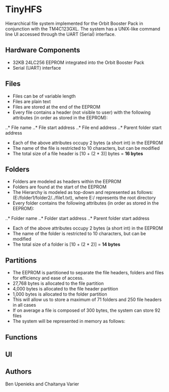 # TinyHFS
Hierarchical file system implemented for the Orbit Booster Pack in conjunction with the TM4C123GXL. The system has a UNIX-like command line UI accessed through the UART (Serial) interface. 

## Hardware Components

* 32KB 24LC256 EEPROM integrated into the Orbit Booster Pack
* Serial (UART) interface

## Files

* Files can be of variable length
* Files are plain text
* Files are stored at the end of the EEPROM
* Every file contains a header (not visible to user) with the following attributes (in order as stored in the EEPROM):

..* File name
..* File start address
..* File end address
..* Parent folder start address

* Each of the above attributes occupy 2 bytes (a short int) in the EEPROM
* The name of the file is restricted to 10 characters, but can be modified
* The total size of a file header is [10 + (2 * 3)] bytes = <b>16 bytes</b>

## Folders

* Folders are modeled as headers within the EEPROM
* Folders are found at the start of the EEPROM
* The Hierarchy is modeled as top-down and represented as follows: (E:/folder1/folder2/../file1.txt), where E:/ represents the root directory
* Every folder contains the following attributes (in order as stored in the EEPROM):

..* Folder name
..* Folder start address
..* Parent folder start address

* Each of the above attributes occupy 2 bytes (a short int) in the EEPROM
* The name of the folder is restricted to 10 characters, but can be modified
* The total size of a folder is [10 + (2 * 2)] = <b>14 bytes</b>

## Partitions

* The EEPROM is partitioned to separate the file headers, folders and files for efficiency and ease of access.
* 27,768 bytes is allocated to the file partition 
* 4,000 bytes is allocated to the file header partition
* 1,000 bytes is allocated to the folder partition
* This will allow us to store a maximum of 71 folders and 250 file headers in all cases
* If on average a file is composed of 300 bytes, the system can store 92 files
* The system will be represented in memory as follows:



## Functions

## UI

## Authors

Ben Upenieks and Chaitanya Varier
